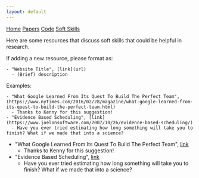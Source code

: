 ```yaml
---
layout: default
---
```


<script src='https://cdnjs.cloudflare.com/ajax/libs/mathjax/2.7.5/latest.js?config=TeX-MML-AM_CHTML' async></script>

<div class="topnav">
  <a href="../group_resources/">Home</a>
  <a href="papers">Papers</a>
  <a href="code">Code</a>
  <a class="active" href="#">Soft Skills</a>
</div>

Here are some resources that discuss soft skills that could be helpful in research. 

If adding a new resource, please format as: 

```
- "Website Title", [link](url)
  - (Brief) description
```

Examples:  

```
- "What Google Learned From Its Quest To Build The Perfect Team", (https://www.nytimes.com/2016/02/28/magazine/what-google-learned-from-its-quest-to-build-the-perfect-team.html) 
  - Thanks to Kenny for this suggestion!   
- "Evidence Based Scheduling", [link](https://www.joelonsoftware.com/2007/10/26/evidence-based-scheduling/)  
  - Have you ever tried estimating how long something will take you to finish? What if we made that into a science?  
```

- "What Google Learned From Its Quest To Build The Perfect Team", [link](https://www.nytimes.com/2016/02/28/magazine/what-google-learned-from-its-quest-to-build-the-perfect-team.html) 
  - Thanks to Kenny for this suggestion!   
- "Evidence Based Scheduling", [link](https://www.joelonsoftware.com/2007/10/26/evidence-based-scheduling/)  
  - Have you ever tried estimating how long something will take you to finish? What if we made that into a science?  

